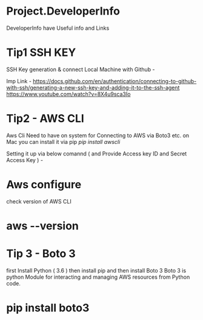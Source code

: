 # Project.DeveloperInfo
DeveloperInfo have Useful info and Links

# Tip1 SSH KEY
SSH Key generation & connect Local Machine with Github - 

Imp Link - 
https://docs.github.com/en/authentication/connecting-to-github-with-ssh/generating-a-new-ssh-key-and-adding-it-to-the-ssh-agent
https://www.youtube.com/watch?v=8X4u9sca3Io

# Tip2 - AWS CLI
Aws Cli Need to have on system for Connecting to AWS via Boto3 etc.
on Mac you can install it via pip
*pip install awscli*

Setting it up via below comannd ( and Provide Access key ID and Secret Access Key ) - 
# Aws configure 

check version of AWS CLI 
# aws --version

# Tip 3 - Boto 3 
first Install Python ( 3.6 ) then install pip and then install Boto 3
Boto 3 is python Module for interacting and managing AWS resources from Python code.
# pip install boto3




